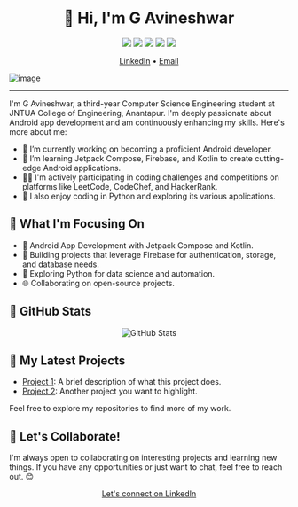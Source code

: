 <h1 align="center">👋 Hi, I'm G Avineshwar</h1>

<p align="center">
  <img src="https://img.shields.io/badge/Student-B.Tech%20CSE-blue">
  <img src="https://img.shields.io/badge/College-JNTUA%20College%20of%20Engineering%20Anantapur-yellow">
  <img src="https://img.shields.io/badge/Passionate%20Developer-Android-green">
  <img src="https://img.shields.io/badge/Learning-Jetpack%20Compose%2C%20Firebase%2C%20Kotlin-informational">
  <img src="https://img.shields.io/badge/Coding%20Platforms-LeetCode%2C%20CodeChef%2C%20HackerRank-red">
</p>
<p align="center">
  <a href="https://www.linkedin.com/in/g-avineshwar-81a5ba217/">LinkedIn</a> •
  <a href="mailto:avineshwar2002@gmail.com">Email</a>
</p>

![image](https://github.com/GAVINESHWAR/GAVINESHWAR/assets/124431955/de3861d1-cddc-4638-9ec5-09dbb72b30b6)

---

I'm G Avineshwar, a third-year Computer Science Engineering student at JNTUA College of Engineering, Anantapur. I'm deeply passionate about Android app development and am continuously enhancing my skills. Here's more about me:

- 🔭 I’m currently working on becoming a proficient Android developer.
- 🌱 I’m learning Jetpack Compose, Firebase, and Kotlin to create cutting-edge Android applications.
- 👨‍💻 I'm actively participating in coding challenges and competitions on platforms like LeetCode, CodeChef, and HackerRank.
- 🐍 I also enjoy coding in Python and exploring its various applications.

<h2>🚀 What I'm Focusing On</h2>

- 📱 Android App Development with Jetpack Compose and Kotlin.
- 🚀 Building projects that leverage Firebase for authentication, storage, and database needs.
- 🐍 Exploring Python for data science and automation.
- 🌐 Collaborating on open-source projects.

<h2>🌟 GitHub Stats</h2>

<p align="center">
  <img src="https://github-readme-stats.vercel.app/api?username=YourGitHubUsername&show_icons=true" alt="GitHub Stats">
</p>

<h2>🚧 My Latest Projects</h2>

- [Project 1](https://github.com/GAVINESHWAR/CODERSNEXUS): A brief description of what this project does.
- [Project 2](https://github.com/GAVINESHWAR/CSETech): Another project you want to highlight.

Feel free to explore my repositories to find more of my work.

<h2>💬 Let's Collaborate!</h2>

I'm always open to collaborating on interesting projects and learning new things. If you have any opportunities or just want to chat, feel free to reach out. 😊

<p align="center">
  <a href="https://www.linkedin.com/in/g-avineshwar-81a5ba217/">Let's connect on LinkedIn</a>
</p>
